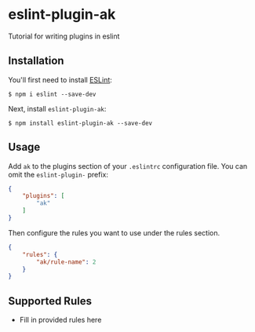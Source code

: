 # eslint-plugin-ak

Tutorial for writing plugins in eslint

## Installation

You'll first need to install [ESLint](http://eslint.org):

```
$ npm i eslint --save-dev
```

Next, install `eslint-plugin-ak`:

```
$ npm install eslint-plugin-ak --save-dev
```


## Usage

Add `ak` to the plugins section of your `.eslintrc` configuration file. You can omit the `eslint-plugin-` prefix:

```json
{
    "plugins": [
        "ak"
    ]
}
```


Then configure the rules you want to use under the rules section.

```json
{
    "rules": {
        "ak/rule-name": 2
    }
}
```

## Supported Rules

* Fill in provided rules here





